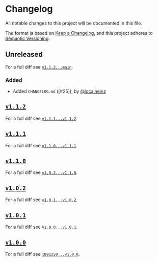 # Changelog

All notable changes to this project will be documented in this file.

The format is based on [Keep a Changelog](https://keepachangelog.com/en/1.0.0/), and this project adheres to [Semantic Versioning](https://semver.org/spec/v2.0.0.html).

## Unreleased

For a full diff see [`v1.1.2...main`][v1.1.2...main].

### Added

- Added `CHANGELOG.md` ([#25]), by [@localheinz]

## [`v1.1.2`][v1.1.2]

For a full diff see [`v1.1.1...v1.1.2`][v1.1.1...v1.1.2].

## [`v1.1.1`][v1.1.1]

For a full diff see [`v1.1.0...v1.1.1`][v1.1.0...v1.1.1].

## [`v1.1.0`][v1.1.0]

For a full diff see [`v1.0.2...v1.1.0`][v1.0.2...v1.1.0].

## [`v1.0.2`][v1.0.2]

For a full diff see [`v1.0.1...v1.0.2`][v1.0.1...v1.0.2].

## [`v1.0.1`][v1.0.1]

For a full diff see [`v1.0.0...v1.0.1`][v1.0.0...v1.0.1].

## [`v1.0.0`][v1.0.0]

For a full diff see [`1091250...v1.0.0`][1091250...v1.0.0].

[v1.0.0]: https://github.com/teapot-php/status-code/releases/tag/v1.0.-
[v1.0.1]: https://github.com/teapot-php/status-code/releases/tag/v1.0.1
[v1.0.2]: https://github.com/teapot-php/status-code/releases/tag/v1.0.2
[v1.1.0]: https://github.com/teapot-php/status-code/releases/tag/v1.1.0
[v1.1.1]: https://github.com/teapot-php/status-code/releases/tag/v1.1.1
[v1.1.2]: https://github.com/teapot-php/status-code/releases/tag/v1.1.2

[1091250...v1.0.0]: https://github.com/teapot-php/status-code/compare/1091250...v1.0.0
[v1.0.0...v1.0.1]: https://github.com/teapot-php/status-code/compare/v1.0.0...v1.0.1
[v1.0.1...v1.0.2]: https://github.com/teapot-php/status-code/compare/v1.0.1...v1.0.2
[v1.0.2...v1.1.0]: https://github.com/teapot-php/status-code/compare/v1.0.2...v1.1.0
[v1.1.0...v1.1.1]: https://github.com/teapot-php/status-code/compare/v1.1.0...v1.1.1
[v1.1.1...v1.1.2]: https://github.com/teapot-php/status-code/compare/v1.1.1...v1.1.2
[v1.1.2...main]: https://github.com/teapot-php/status-code/compare/v1.1.2...main

[#24]: https://github.com/teapot-php/status-code/pull/24

[@localheinz]: https://github.com/localheinz
